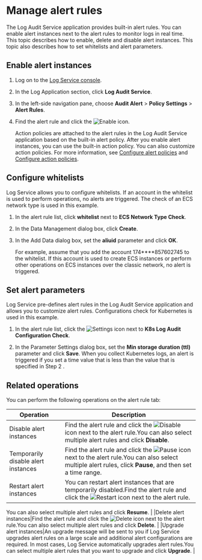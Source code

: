 # Manage alert rules

The Log Audit Service application provides built-in alert rules. You can enable alert instances next to the alert rules to monitor logs in real time. This topic describes how to enable, delete and disable alert instances. This topic also describes how to set whitelists and alert parameters.

## Enable alert instances

1.  Log on to the [Log Service console](https://sls.console.aliyun.com).

2.  In the Log Application section, click **Log Audit Service**.

3.  In the left-side navigation pane, choose **Audit Alert** \> **Policy Settings** \> **Alert Rules**.

4.  Find the alert rule and click the ![Enable](../images/p187950.png) icon.

    Action policies are attached to the alert rules in the Log Audit Service application based on the built-in alert policy. After you enable alert instances, you can use the built-in action policy. You can also customize action policies. For more information, see [Configure alert policies]() and [Configure action policies]().


## Configure whitelists

Log Service allows you to configure whitelists. If an account in the whitelist is used to perform operations, no alerts are triggered. The check of an ECS network type is used in this example.

1.  In the alert rule list, click **whitelist** next to **ECS Network Type Check**.

2.  In the Data Management dialog box, click **Create**.

3.  In the Add Data dialog box, set the **aliuid** parameter and click **OK**.

    For example, assume that you add the account 174\*\*\*\*857602745 to the whitelist. If this account is used to create ECS instances or perform other operations on ECS instances over the classic network, no alert is triggered.


## Set alert parameters

Log Service pre-defines alert rules in the Log Audit Service application and allows you to customize alert rules. Configurations check for Kubernetes is used in this example.

1.  In the alert rule list, click the ![Settings](../images/p188165.png) icon next to **K8s Log Audit Configuration Check**.

2.  In the Parameter Settings dialog box, set the **Min storage duration \(ttl\)** parameter and click **Save**. When you collect Kubernetes logs, an alert is triggered if you set a time value that is less than the value that is specified in Step 2 .


## Related operations

You can perform the following operations on the alert rule tab:

|Operation|Description|
|---------|-----------|
|Disable alert instances|Find the alert rule and click the ![Disable](../images/p187968.png) icon next to the alert rule.You can also select multiple alert rules and click **Disable**. |
|Temporarily disable alert instances|Find the alert rule and click the ![Pause](../images/p187970.png) icon next to the alert rule.You can also select multiple alert rules, click **Pause**, and then set a time range. |
|Restart alert instances|You can restart alert instances that are temporarily disabled.Find the alert rule and click the ![Restart](../images/p188012.png) icon next to the alert rule.

You can also select multiple alert rules and click **Resume**. |
|Delete alert instances|Find the alert rule and click the ![Delete](../images/p188014.png) icon next to the alert rule.You can also select multiple alert rules and click **Delete**. |
|Upgrade alert instances|An upgrade message will be sent to you if Log Service upgrades alert rules on a large scale and additional alert configurations are required. In most cases, Log Service automatically upgrades alert rules.You can select multiple alert rules that you want to upgrade and click **Upgrade**. |

